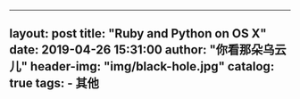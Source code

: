 
---
layout:     post
title:      "Ruby and Python on OS X"
date:       2019-04-26 15:31:00
author:     "你看那朵乌云儿"
header-img: "img/black-hole.jpg"
catalog: true
tags:
    - 其他
---